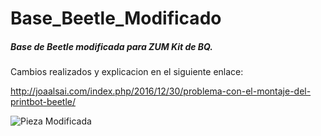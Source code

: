 # Base_Beetle_Modificado
##### Base de Beetle modificada para ZUM Kit de BQ.

Cambios realizados y explicacion en el siguiente enlace:

http://joaalsai.com/index.php/2016/12/30/problema-con-el-montaje-del-printbot-beetle/

![Pieza Modificada](https://i0.wp.com/joaalsai.com/wp-content/uploads/2016/12/20160105_153846-1024x768.jpg?resize=768%2C576)
